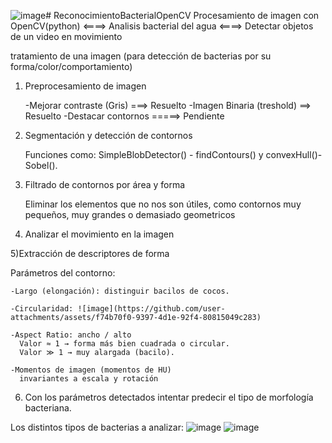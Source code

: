 ![image](https://github.com/user-attachments/assets/db7be4ee-9c5c-4a1f-9531-632345e4d739)# ReconocimientoBacterialOpenCV
Procesamiento de imagen con OpenCV(python) <====> Analisis bacterial del agua <====> Detectar objetos de un video en movimiento 

tratamiento de una imagen
(para detección de bacterias por su forma/color/comportamiento)

1) Preprocesamiento de imagen

 	-Mejorar contraste (Gris) ===> Resuelto
	-Imagen Binaria (treshold) ==> Resuelto
	-Destacar contornos  =====>  Pendiente

2) Segmentación y detección de contornos

   	Funciones como: SimpleBlobDetector() - findContours() y convexHull()- Sobel().

3) Filtrado de contornos por área y forma
   
   	Eliminar los elementos que no nos son útiles, como contornos muy pequeños, muy  grandes o demasiado geometricos
  
4) Analizar el movimiento en la imagen

5)Extracción de descriptores de forma

  Parámetros del contorno:
  
    -Largo (elongación): distinguir bacilos de cocos.

    -Circularidad: ![image](https://github.com/user-attachments/assets/f74b70f0-9397-4d1e-92f4-80815049c283)
    
    -Aspect Ratio: ancho / alto 
      Valor ≈ 1 → forma más bien cuadrada o circular.
      Valor ≫ 1 → muy alargada (bacilo).
    
    -Momentos de imagen (momentos de HU)
      invariantes a escala y rotación

6) Con los parámetros detectados intentar predecir el tipo de morfología bacteriana.


Los distintos tipos de bacterias a analizar:
![image](https://github.com/user-attachments/assets/a1fda4e6-919b-40c8-bb9e-990d8b97549f)
![image](https://github.com/user-attachments/assets/4399bb73-1eec-4ddf-8f69-ad2cab3c23ff)
